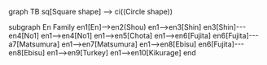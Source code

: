 graph TB
sq[Square shape] --> ci((Circle shape))

subgraph En Family 
en1[En]-->en2(Shou)
en1-->en3[Shin]
en3[Shin]---en4[No1]
en1-->en4[No1]
en1-->en5[Chota]
en1-->en6[Fujita]
en6[Fujita]---a7[Matsumura]
en1-->en7[Matsumura]
en1-->en8[Ebisu]
en6[Fujita]---en8[Ebisu]
en1-->en9[Turkey]
en1-->en10[Kikurage]
end